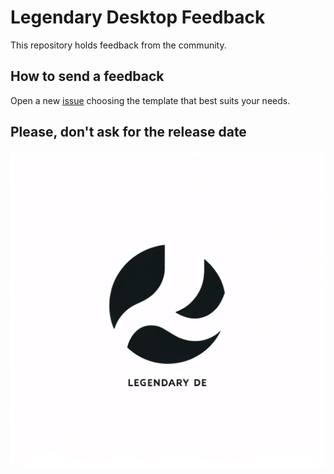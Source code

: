 # Legendary Desktop Feedback
This repository holds feedback from the community.

## How to send a feedback
Open a new [issue](https://github.com/Vanilla-OS/legendary-desktop-feedback/issues/new/choose) choosing the template that best suits your needs.

## Please, don't ask for the release date

<img src="legendary-logo.png" width="512" />
